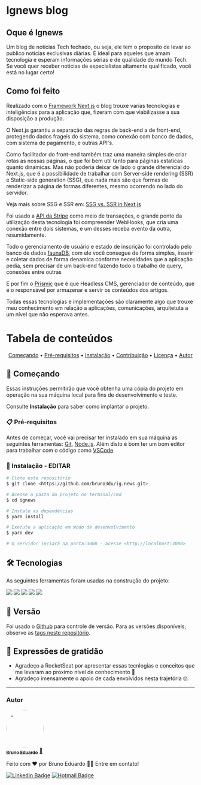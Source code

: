 # Ignews blog

## Oque é Ignews 

Um blog de noticias Tech fechado, ou seja, ele tem o proposito de levar ao publico noticias exclusivas diárias. 
É ideal para aqueles que amam tecnologia e esperam informações sérias e de qualidade do mundo Tech. Se você quer receber noticias de especialistas altamente qualificado, você está no lugar certo!

## Como foi feito

Realizado com o <a href="https://nextjs.org/">Framework Next.js</a> o blog trouxe varias tecnologias e inteligências para a aplicação que, fizeram com que viabilizasse a sua disposição a produção.

O Next.js garantiu a separação das regras de back-end a de front-end, protegendo dados frageis do sistema, como conexão com banco de dados, com sistema de pagamento, e outras API's.

Como facilitador do front-end também traz uma maneira simples de criar rotas as nossas páginas, o que foi bem util tanto para páginas estaticas quanto dinamicas.
Mas não poderia deixar de lado o grande diferencial do Next.js, que é a possibilidade de trabalhar com Server-side rendering (SSR) e Static-side generation (SSG), que nada mais são que formas de renderizar a página de formas diferentes, mesmo ocorrendo no lado do servidor.

Veja mais sobre SSG e SSR em: <a href="https://blog.logrocket.com/ssg-vs-ssr-in-next-js/">SSG vs. SSR in Next.js</a>

Foi usado a <a href="https://stripe.com/">API da Stripe</a> como meio de transações, o grande ponto da utilização desta tecnologia foi compreender WebHooks, que cria uma conexão entre dois sistemas, e um desses receba evento da outra, resumidamente.

Todo o gerenciamento de usuário e estado de inscrição foi controlado pelo banco de dados <a href="https://fauna.com/">faunaDB</a>, com ele você consegue de forma simples, inserir e coletar dados de forma denamica conforme necesidades que a aplicação pedia, sem precisar de um back-end fazendo todo o trabalho de query, conexões entre outras 

E por fim o <a href="">Prismic</a> que é que Headless CMS, gerenciador de conteúdo, que é o responsável por armazenar e servir os conteúdos dos artigos.

Todas essas tecnologias e implementações são claramente algo que trouxe meu conhecimento em relação a aplicações, comunicações, arquitetuta a um nível que não esperava antes.

Tabela de conteúdos
=================
<p align="center">
 <a href="#começando">Começando</a> •
 <a href="#prerequisitos">Pré-requisitos</a> • 
 <a href="#instalação">Instalação</a> • 
 <a href="#contribuicao">Contribuição</a> • 
 <a href="#licenc-a">Licença</a> • 
 <a href="#autor">Autor</a>
</p>

## 🚀 Começando

Essas instruções permitirão que você obtenha uma cópia do projeto em operação na sua máquina local para fins de desenvolvimento e teste.

Consulte **Instalação** para saber como implantar o projeto.

### 📋 Pré-requisitos

Antes de começar, você vai precisar ter instalado em sua máquina as seguintes ferramentas:
[Git](https://git-scm.com), [Node.js](https://nodejs.org/). 
Além disto é bom ter um bom editor para trabalhar com o código como [VSCode](https://code.visualstudio.com/)


### 🔧 Instalação - EDITAR

```bash
# Clone este repositório
$ git clone <https://github.com/bruno3du/ig.news.git>

# Acesse a pasta do projeto no terminal/cmd
$ cd ignews

# Instale as dependências
$ yarn install

# Execute a aplicação em modo de desenvolvimento
$ yarn dev

# O servidor inciará na porta:3000 - acesse <http://localhost:3000>
```

## 🛠 Tecnologias

As seguintes ferramentas foram usadas na construção do projeto:

<div align="left">
<img src="https://img.shields.io/badge/React-20232A?style=for-the-badge&logo=react&logoColor=61DAFB" />
<img src="https://img.shields.io/badge/next.js-000000?style=for-the-badge&logo=nextdotjs&logoColor=white" />
<img src="https://img.shields.io/badge/TypeScript-007ACC?style=for-the-badge&logo=typescript&logoColor=white" /> 
<img src="https://img.shields.io/badge/JavaScript-323330?style=for-the-badge&logo=javascript&logoColor=F7DF1E" />
<img src="https://img.shields.io/badge/Stripe-626CD9?style=for-the-badge&logo=Stripe&logoColor=white" />
</div>

## 📌 Versão

Foi usado o [Github](https://github.com/) para controle de versão. Para as versões disponíveis, observe as [tags neste repositório](https://github.com/suas/tags/do/projeto). 

## 🎁 Expressões de gratidão

* Agradeço a RocketSeat por apresentar essas tecnlogias e conceitos que me levaram ao proximo nível de conhecimento 📢
* Agradeço imensamente o apoio de cada envolvidos nesta trajetória 🤓.

---
### Autor


<a href="https://github.com/bruno3du">
 <img style="border-radius: 50%;" src="https://avatars.githubusercontent.com/u/83365446?v=4" width="100px;" alt=""/>
 <br />
 <sub><b>Bruno Eduardo</b></sub></a> <a href="https://github.com/bruno3du" title="My Photo Profile">🚀</a>


Feito com ❤️ por Bruno Eduardo 👋🏽 Entre em contato!

[![Linkedin Badge](https://img.shields.io/badge/-LinkedIn-blue?style=flat-square&logo=linkedin&logoColor=white&link=https://www.linkedin.com/in/bruno-eduardo-alves/)](https://www.linkedin.com/in/bruno-eduardo-alves/)
[![Hotmail Badge](https://img.shields.io/badge/-bruno.3duardo@hotmail.com-0078D4?style=flat-square&logo=microsoft-outlook&logoColor=white&link=mailto:bruno.3duardo@hotmail.com)](mailto:bruno.3duardo@hotmail.com)
